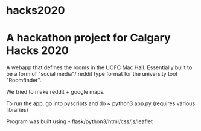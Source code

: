 # hacks2020
# A hackathon project for Calgary Hacks 2020
A webapp that defines the rooms in the UOFC Mac Hall. Essentially built to be a form of "social media"/ reddit type format for the university tool "Roomfinder". 

We tried to make reddit + google maps.

To run the app, go into pyscripts and do ~ python3 app.py
    (requires various libraries)

Program was built using - flask/python3/html/css/js/leaflet
